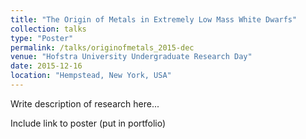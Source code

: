 ```yaml
---
title: "The Origin of Metals in Extremely Low Mass White Dwarfs"
collection: talks
type: "Poster"
permalink: /talks/originofmetals_2015-dec
venue: "Hofstra University Undergraduate Research Day"
date: 2015-12-16
location: "Hempstead, New York, USA"
---
```


Write description of research here...

Include link to poster (put in portfolio)
